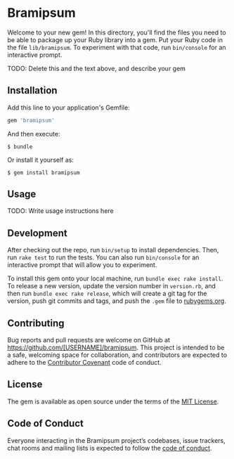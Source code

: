 # Bramipsum

Welcome to your new gem! In this directory, you'll find the files you need to be able to package up your Ruby library into a gem. Put your Ruby code in the file `lib/bramipsum`. To experiment with that code, run `bin/console` for an interactive prompt.

TODO: Delete this and the text above, and describe your gem

## Installation

Add this line to your application's Gemfile:

```ruby
gem 'bramipsum'
```

And then execute:

    $ bundle

Or install it yourself as:

    $ gem install bramipsum

## Usage

TODO: Write usage instructions here

## Development

After checking out the repo, run `bin/setup` to install dependencies. Then, run `rake test` to run the tests. You can also run `bin/console` for an interactive prompt that will allow you to experiment.

To install this gem onto your local machine, run `bundle exec rake install`. To release a new version, update the version number in `version.rb`, and then run `bundle exec rake release`, which will create a git tag for the version, push git commits and tags, and push the `.gem` file to [rubygems.org](https://rubygems.org).

## Contributing

Bug reports and pull requests are welcome on GitHub at https://github.com/[USERNAME]/bramipsum. This project is intended to be a safe, welcoming space for collaboration, and contributors are expected to adhere to the [Contributor Covenant](http://contributor-covenant.org) code of conduct.

## License

The gem is available as open source under the terms of the [MIT License](https://opensource.org/licenses/MIT).

## Code of Conduct

Everyone interacting in the Bramipsum project’s codebases, issue trackers, chat rooms and mailing lists is expected to follow the [code of conduct](https://github.com/[USERNAME]/bramipsum/blob/master/CODE_OF_CONDUCT.md).
